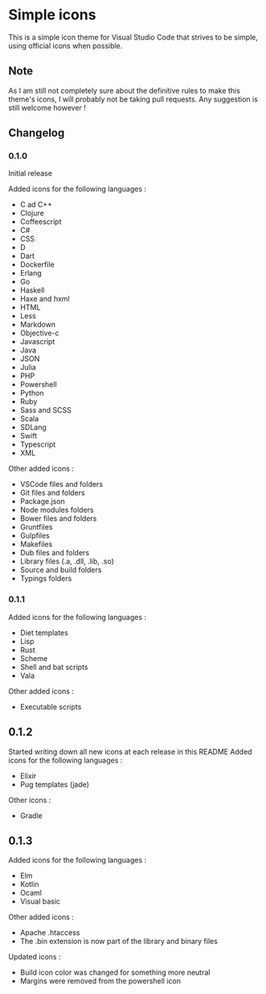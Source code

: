 # Simple icons

This is a simple icon theme for Visual Studio Code that strives to be simple, using official icons when possible.

## Note

As I am still not completely sure about the definitive rules to make this theme's icons, I will probably not be taking pull requests.
Any suggestion is still welcome however !

## Changelog

### 0.1.0

Initial release

Added icons for the following languages :
- C ad C++
- Clojure
- Coffeescript
- C#
- CSS
- D
- Dart
- Dockerfile
- Erlang
- Go
- Haskell
- Haxe and hxml
- HTML
- Less
- Markdown
- Objective-c
- Javascript
- Java
- JSON
- Julia
- PHP
- Powershell
- Python
- Ruby
- Sass and SCSS
- Scala
- SDLang
- Swift
- Typescript
- XML

Other added icons :
- VSCode files and folders
- Git files and folders
- Package.json
- Node modules folders
- Bower files and folders
- Gruntfiles
- Gulpfiles
- Makefiles
- Dub files and folders
- Library files (.a, .dll, .lib, .so)
- Source and build folders
- Typings folders

### 0.1.1

Added icons for the following languages :
- Diet templates
- Lisp
- Rust
- Scheme
- Shell and bat scripts
- Vala

Other added icons :
- Executable scripts

## 0.1.2

Started writing down all new icons at each release in this README
Added icons for the following languages :
- Elixir
- Pug templates (jade)

Other icons :
- Gradle

## 0.1.3

Added icons for the following languages :
- Elm
- Kotlin
- Ocaml
- Visual basic

Other added icons :
- Apache .htaccess
- The .bin extension is now part of the library and binary files

Updated icons :
- Build icon color was changed for something more neutral
- Margins were removed from the powershell icon